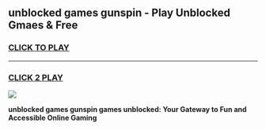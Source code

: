 
## unblocked games gunspin - Play Unblocked Gmaes & Free
<h3>
<a href="https://premium.freeplayer.one?title=unblocked_games_gunspin&ref=19F">CLICK TO PLAY</a></h3>
<hr>

<h3>
<a href="https://premium.freeplayer.one?title=unblocked_games_gunspin&ref=19F">CLICK 2 PLAY</a>
  
</h3>

<a href="https://premium.freeplayer.one?title=unblocked_games_gunspin&ref=19F/"><img src="https://clearcache.store/games.png"></a>


**unblocked games gunspin games unblocked: Your Gateway to Fun and Accessible Online Gaming**
